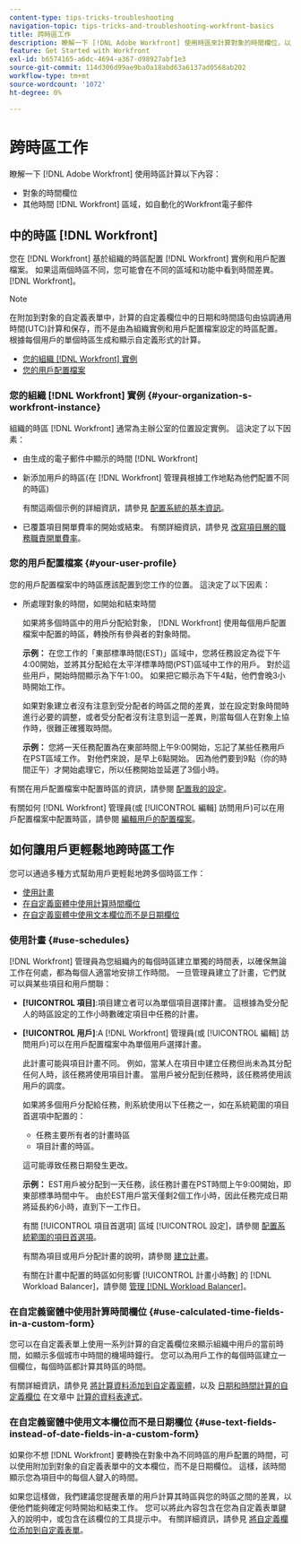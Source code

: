 ```yaml
---
content-type: tips-tricks-troubleshooting
navigation-topic: tips-tricks-and-troubleshooting-workfront-basics
title: 跨時區工作
description: 瞭解一下 [!DNL Adobe Workfront] 使用時區來計算對象的時間欄位，以及電子郵件等其他區域的時間。
feature: Get Started with Workfront
exl-id: b6574165-a6dc-4694-a367-d98927abf1e3
source-git-commit: 114d306d99ae9ba0a18abd63a6137ad0568ab202
workflow-type: tm+mt
source-wordcount: '1072'
ht-degree: 0%

---
```


# 跨時區工作

瞭解一下 [!DNL Adobe Workfront] 使用時區計算以下內容：

* 對象的時間欄位
* 其他時間 [!DNL Workfront] 區域，如自動化的Workfront電子郵件

## 中的時區 [!DNL Workfront]

您在 [!DNL Workfront] 基於組織的時區配置 [!DNL Workfront] 實例和用戶配置檔案。 如果這兩個時區不同，您可能會在不同的區域和功能中看到時間差異。 [!DNL Workfront]。

>[!NOTE]
>
>在附加到對象的自定義表單中，計算的自定義欄位中的日期和時間語句由協調通用時間(UTC)計算和保存，而不是由為組織實例和用戶配置檔案設定的時區配置。 根據每個用戶的單個時區生成和顯示自定義形式的計算。

* [您的組織 [!DNL Workfront] 實例](#your-organization-s-workfront-instance)
* [您的用戶配置檔案](#your-user-profile)

### 您的組織 [!DNL Workfront] 實例 {#your-organization-s-workfront-instance}

組織的時區 [!DNL Workfront] 通常為主辦公室的位置設定實例。 這決定了以下因素：

* 由生成的電子郵件中顯示的時間 [!DNL Workfront]
* 新添加用戶的時區(在 [!DNL Workfront] 管理員根據工作地點為他們配置不同的時區)

   有關這兩個示例的詳細資訊，請參見 [配置系統的基本資訊](../../administration-and-setup/get-started-wf-administration/configure-basic-info.md)。

* 已覆蓋項目開單費率的開始或結束。 有關詳細資訊，請參見 [改寫項目層的職務職責開單費率](../../manage-work/projects/project-finances/override-job-role-billing-rates-at-the-project-level.md)。

### 您的用戶配置檔案 {#your-user-profile}

您的用戶配置檔案中的時區應該配置到您工作的位置。 這決定了以下因素：

<!--
* The time shown in your outgoing [!DNL Workfront] email messages
[NOTE FROM LISA: Saeid that dates/times shown in emails are more complicated than how it is described in the article so we decided to comment out this line.]
-->
* 所處理對象的時間，如開始和結束時間

   如果將多個時區中的用戶分配給對象， [!DNL Workfront] 使用每個用戶配置檔案中配置的時區，轉換所有參與者的對象時間。

   **示例：** 在您工作的「東部標準時間(EST)」區域中，您將任務設定為從下午4:00開始，並將其分配給在太平洋標準時間(PST)區域中工作的用戶。 對於這些用戶，開始時間顯示為下午1:00。 如果把它顯示為下午4點，他們會晚3小時開始工作。

   如果對象建立者沒有注意到受分配者的時區之間的差異，並在設定對象時間時進行必要的調整，或者受分配者沒有注意到這一差異，則當每個人在對象上協作時，很難正確獲取時間。

   **示例：** 您將一天任務配置為在東部時間上午9:00開始，忘記了某些任務用戶在PST區域工作。 對他們來說，是早上6點開始。 因為他們要到9點（你的時間正午）才開始處理它，所以任務開始並延遲了3個小時。

有關在用戶配置檔案中配置時區的資訊，請參閱 [配置我的設定](../../workfront-basics/manage-your-account-and-profile/configuring-your-user-profile/configure-my-settings.md)。

有關如何 [!DNL Workfront] 管理員(或 [!UICONTROL 編輯] 訪問用戶)可以在用戶配置檔案中配置時區，請參閱 [編輯用戶的配置檔案](../../administration-and-setup/add-users/create-and-manage-users/edit-a-users-profile.md)。

## 如何讓用戶更輕鬆地跨時區工作

您可以通過多種方式幫助用戶更輕鬆地跨多個時區工作：

* [使用計畫](#use-schedules)
* [在自定義窗體中使用計算時間欄位](#use-calculated-time-fields-in-a-custom-form)
* [在自定義窗體中使用文本欄位而不是日期欄位](#use-text-fields-instead-of-date-fields-in-a-custom-form)

### 使用計畫 {#use-schedules}

[!DNL Workfront] 管理員為您組織內的每個時區建立單獨的時間表，以確保無論工作在何處，都為每個人適當地安排工作時間。 一旦管理員建立了計畫，它們就可以與某些項目和用戶關聯：

* **[!UICONTROL 項目]**:項目建立者可以為單個項目選擇計畫。 這根據為受分配人的時區設定的工作小時數確定項目中任務的計畫。
* **[!UICONTROL 用戶]**:A [!DNL Workfront] 管理員(或 [!UICONTROL 編輯] 訪問用戶)可以在用戶配置檔案中為單個用戶選擇計畫。

   此計畫可能與項目計畫不同。 例如，當某人在項目中建立任務但尚未為其分配任何人時，該任務將使用項目計畫。 當用戶被分配到任務時，該任務將使用該用戶的調度。

   如果將多個用戶分配給任務，則系統使用以下任務之一，如在系統範圍的項目首選項中配置的：

   * 任務主要所有者的計畫時區
   * 項目計畫的時區。

   這可能導致任務日期發生更改。

   **示例：** EST用戶被分配到一天任務，該任務計畫在PST時間上午9:00開始，即東部標準時間中午。 由於EST用戶當天僅剩2個工作小時，因此任務完成日期將延長約6小時，直到下一工作日。

   有關 [!UICONTROL 項目首選項] 區域 [!UICONTROL 設定]，請參閱 [配置系統範圍的項目首選項](../../administration-and-setup/set-up-workfront/configure-system-defaults/set-project-preferences.md)。

   有關為項目或用戶分配計畫的說明，請參閱 [建立計畫](../../administration-and-setup/set-up-workfront/configure-timesheets-schedules/create-schedules.md)。

   有關在計畫中配置的時區如何影響 [!UICONTROL 計畫小時數] 的 [!DNL Workload Balancer]，請參閱 [管理 [!DNL Workload Balancer]](../../resource-mgmt/workload-balancer/manage-user-allocations-workload-balancer.md)。


### 在自定義窗體中使用計算時間欄位 {#use-calculated-time-fields-in-a-custom-form}

您可以在自定義表單上使用一系列計算的自定義欄位來顯示組織中用戶的當前時間，如顯示多個城市中時間的機場時鐘行。 您可以為用戶工作的每個時區建立一個欄位，每個時區都計算其時區的時間。

有關詳細資訊，請參見 [將計算資料添加到自定義窗體](../../administration-and-setup/customize-workfront/create-manage-custom-forms/add-calculated-data-to-custom-form.md)，以及 [日期和時間計算的自定義欄位](../../reports-and-dashboards/reports/calc-cstm-data-reports/calculated-data-expressions.md#date) 在文章中 [計算的資料表達式](../../reports-and-dashboards/reports/calc-cstm-data-reports/calculated-data-expressions.md)。

### 在自定義窗體中使用文本欄位而不是日期欄位 {#use-text-fields-instead-of-date-fields-in-a-custom-form}

如果你不想 [!DNL Workfront] 要轉換在對象中為不同時區的用戶配置的時間，可以使用附加到對象的自定義表單中的文本欄位，而不是日期欄位。 這樣，該時間顯示您為項目中的每個人鍵入的時間。

如果您這樣做，我們建議您提醒表單的用戶計算其時區與您的時區之間的差異，以便他們能夠確定何時開始和結束工作。 您可以將此內容包含在您為自定義表單鍵入的說明中，或包含在該欄位的工具提示中。 有關詳細資訊，請參見 [將自定義欄位添加到自定義表單](../../administration-and-setup/customize-workfront/create-manage-custom-forms/add-a-custom-field-to-a-custom-form.md)。
